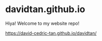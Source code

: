 # davidtan.github.io
Hiya! 
Welcome to my website repo! 

https://david-cedric-tan.github.io/davidtan/
